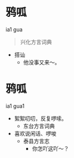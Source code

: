 

# 鸦呱
ia1 gua
> 兴化方言词典
- 搭讪
  - 他没事又来～。



# 鸦呱
ia1 gua1
+ 絮絮叨叨，反复啰嗦。
  * 东台方言词典
+ 喜欢说闲话、啰唆
  * 泰县方言志
    - 你怎吖这吖～？
